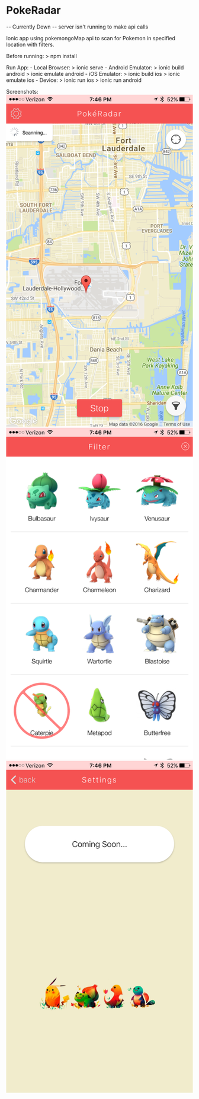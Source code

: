 # PokeRadar
-- Currently Down -- server isn't running to make api calls

Ionic app using pokemongoMap api to scan for Pokemon in specified location with filters.

Before running:
    > npm install

Run App:
	- Local Browser:
		> ionic serve
	- Android Emulator:
		> ionic build android
		> ionic emulate android
	- iOS Emulator:
		> ionic build ios
		> ionic emulate ios
	- Device:
		> ionic run ios
		> ionic run android

Screenshots:
![Alt text](screenshots/main.PNG?raw=true "Main View")
![Alt text](screenshots/filter.PNG?raw=true "Filter List")
![Alt text](screenshots/settings.PNG?raw=true "Settings coming soon")
